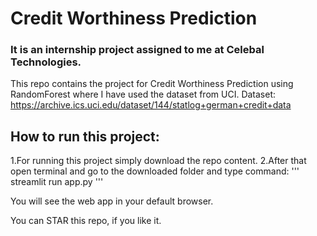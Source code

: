 # Credit Worthiness Prediction
### It is an internship project assigned to me at Celebal Technologies.

This repo contains the project for Credit Worthiness Prediction using RandomForest where I have used the dataset from UCI.
Dataset: https://archive.ics.uci.edu/dataset/144/statlog+german+credit+data

## How to run this project:
1.For running this project simply download the repo content.
2.After that open terminal and go to the downloaded folder and type command: ''' streamlit run app.py '''

You will see the web app in your default browser.

You can STAR this repo, if you like it.
